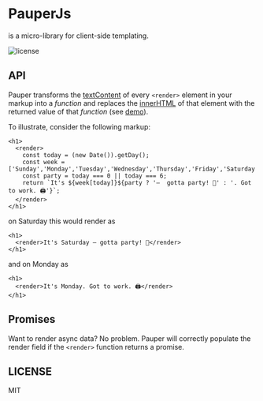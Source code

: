 # PauperJs
is a micro-library for client-side templating.

![license](https://img.shields.io/github/license/mashape/apistatus.svg?style=for-the-badge)

## API
Pauper transforms the [textContent](https://developer.mozilla.org/en-US/docs/Web/API/Node/textContent) of every `<render>` element in your markup into a _function_ and replaces the [innerHTML](https://developer.mozilla.org/en-US/docs/Web/API/Element/innerHTML) of that element with the returned value of that _function_ (see [demo](https://jzwood.github.io/PauperJs/demo/)).

To illustrate, consider the following markup:
```
<h1>
  <render>
    const today = (new Date()).getDay();
    const week = ['Sunday','Monday','Tuesday','Wednesday','Thursday','Friday','Saturday'];
    const party = today === 0 || today === 6;
    return `It's ${week[today]}${party ? '—  gotta party! 🍹' : '. Got to work. 🖨'}`;
  </render>
</h1>
```

on Saturday this would render as
```
<h1>
  <render>It's Saturday — gotta party! 🍹</render>
</h1>
```
and on Monday as
```
<h1>
  <render>It's Monday. Got to work. 🖨</render>
</h1>
```

## Promises
Want to render async data? No problem. Pauper will correctly populate the render field if the `<render>` function returns a promise.

## LICENSE
MIT
